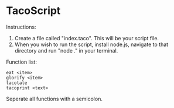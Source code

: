 # TacoScript

Instructions:

1) Create a file called "index.taco". This will be your script file.
2) When you wish to run the script, install node.js, navigate to that directory and run "node ." in your terminal.

Function list:

    eat <item>
    glorify <item>
    tacotale
    tacoprint <text>

Seperate all functions with a semicolon.
